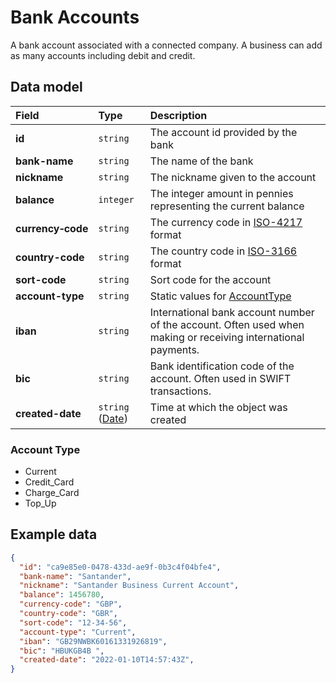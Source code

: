 # Bank Accounts

<p class="description">A bank account associated with a connected company. A business can add as many accounts including debit and credit.</p>

## Data model

| Field | Type | Description |
| :- | :- | :- |
| **id** | `string` | The account id provided by the bank | 
| **bank-name** | `string` | The name of the bank | 
| **nickname** | `string` | The nickname given to the account | 
| **balance** | `integer` | The integer amount in pennies representing the current balance |
| **currency&#8209;code** | `string` | The currency code in [ISO-4217](#https://www.iso.org/iso-4217-currency-codes.html) format |
| **country-code** | `string` | The country code in [ISO-3166](#https://www.iso.org/iso-3166-country-codes.html) format |
| **sort-code** | `string` | Sort code for the account |
| **account-type** | `string` | Static values for [AccountType](#account-type) |
| **iban** | `string` | International bank account number of the account. Often used when making or receiving international payments. |
| **bic** | `string` | Bank identification code of the account. Often used in SWIFT transactions. |
| **created-date** | `string` ([Date](/data-model/shared/date/)) | Time at which the object was created |

### Account Type

- Current
- Credit_Card
- Charge_Card
- Top_Up

## Example data

```json
{
  "id": "ca9e85e0-0478-433d-ae9f-0b3c4f04bfe4",
  "bank-name": "Santander",
  "nickname": "Santander Business Current Account",
  "balance": 1456780,
  "currency-code": "GBP",
  "country-code": "GBR",
  "sort-code": "12-34-56",
  "account-type": "Current",
  "iban": "GB29NWBK60161331926819",
  "bic": "HBUKGB4B ",
  "created-date": "2022-01-10T14:57:43Z",
}
```